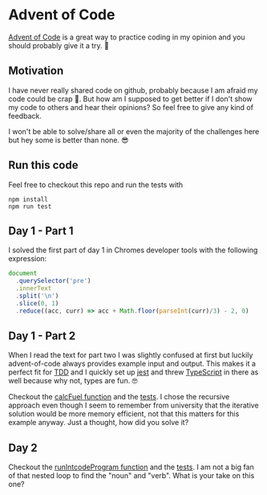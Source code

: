 # Advent of Code

[Advent of Code](https://adventofcode.com/2019) is a great way to practice coding in my opinion and you should probably give it a try. 🚀

## Motivation
I have never really shared code on github, probably because I am afraid my code could be crap 💩.
But how am I supposed to get better if I don't show my code to others and hear their opinions? 
So feel free to give any kind of feedback.

I won't be able to solve/share all or even the majority of the challenges here but hey some is better than none. 😎

## Run this code
Feel free to checkout this repo and run the tests with 
```
npm install
npm run test
```

## Day 1 - Part 1
I solved the first part of day 1 in Chromes developer tools with the following expression:

```javascript
document
  .querySelector('pre')
  .innerText
  .split('\n')
  .slice(0, 1)
  .reduce((acc, curr) => acc + Math.floor(parseInt(curr)/3) - 2, 0)
```

## Day 1 - Part 2
When I read the text for part two I was slightly confused at first but luckily advent-of-code always provides example input and output. This makes it a perfect fit for [TDD](https://en.wikipedia.org/wiki/Test-driven_development) and I quickly set up [jest](https://jestjs.io/) and threw [TypeScript](https://www.typescriptlang.org/) in there as well because why not, types are fun. 🤓

Checkout the [calcFuel function](./src/day-01/day-01.ts) and the [tests](./src/day-01/day-01.test.ts). I chose the recursive approach even though I seem to remember from university that the iterative solution would be more memory efficient, not that this matters for this example anyway. Just a thought, how did you solve it?

## Day 2
Checkout the [runIntcodeProgram function](./src/day-02/day-02.ts) and the [tests](./src/day-02/day-02.test.ts). I am not a big fan of that nested loop to find the "noun" and "verb". What is your take on this one?
